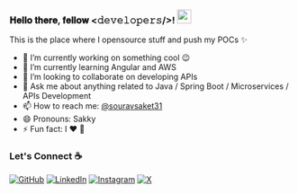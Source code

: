 
### 𝐇𝐞𝐥𝐥𝐨 𝐭𝐡𝐞𝐫𝐞, 𝐟𝐞𝐥𝐥𝐨𝐰 <𝚍𝚎𝚟𝚎𝚕𝚘𝚙𝚎𝚛𝚜/>! <img src="https://media.giphy.com/media/hvRJCLFzcasrR4ia7z/giphy.gif" width="25px"></a>
This is the place where I opensource stuff and push my POCs ✨

- 🔭 I’m currently working on something cool :wink:
- 🌱 I’m currently learning Angular and AWS
- 👯 I’m looking to collaborate on developing APIs
- 💬 Ask me about anything related to Java / Spring Boot / Microservices / APIs Development
- 📫 How to reach me: [@souravsaket31](https://twitter.com/souravsaket31)
- 😄 Pronouns: Sakky
- ⚡ Fun fact: I :heart: 📸 


### Let's Connect :coffee:
<p align="left">
	<a href="https://github.com/souravsaket31"><img src="https://img.icons8.com/bubbles/50/000000/github.png" alt="GitHub"/></a>
	<a href="https://www.linkedin.com/in/souravsaket31/"><img src="https://img.icons8.com/bubbles/50/000000/linkedin.png" alt="LinkedIn"/></a>
	<a href="https://www.instagram.com/ne.xt_element/"><img src="https://img.icons8.com/bubbles/50/000000/instagram.png" alt="Instagram"/></a>
	<a href="https://twitter.com/souravsaket31"><img src="https://icons8.com/icon/phOKFKYpe00C/x.png" alt="X"/></a>
</p>
